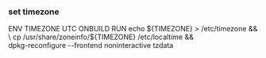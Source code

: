 
### set timezone
ENV TIMEZONE UTC
ONBUILD RUN echo ${TIMEZONE} > /etc/timezone && \
 cp /usr/share/zoneinfo/${TIMEZONE} /etc/localtime && \
 dpkg-reconfigure --frontend noninteractive tzdata
